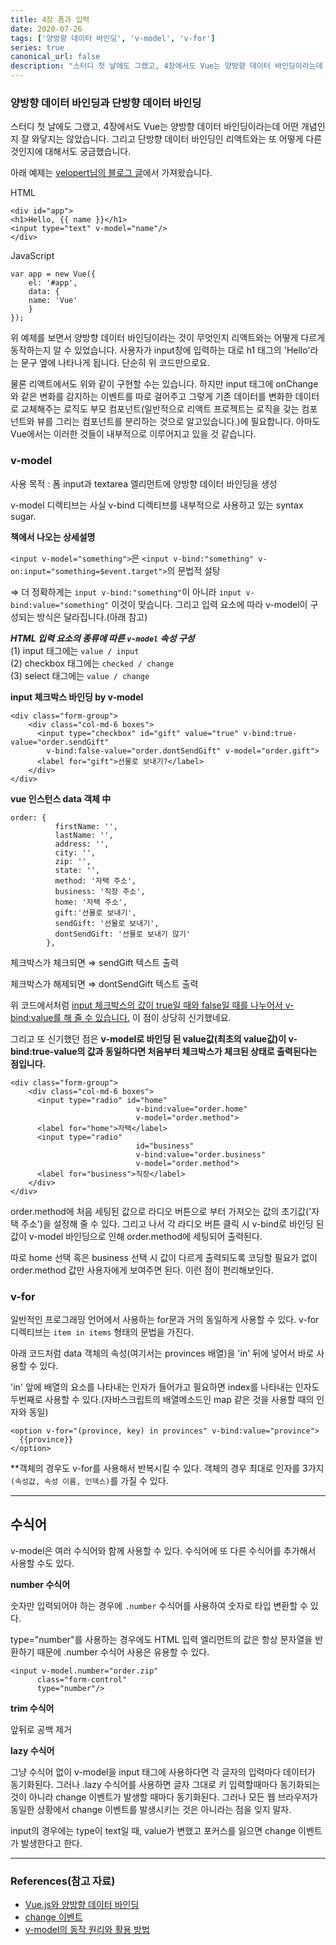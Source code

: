 ```yaml
---
title: 4장 폼과 입력
date: 2020-07-26
tags: ['양방향 데이터 바인딩', 'v-model', 'v-for']
series: true
canonical_url: false
description: "스터디 첫 날에도 그랬고, 4장에서도 Vue는 양방향 데이터 바인딩이라는데 어떤 개념인지 잘 와닿지는 않았습니다. 그리고 단방향 데이터 바인딩인 리액트와는 또 어떻게 다른 것인지에 대해서도 궁금했습니다."
---
```


### 양방향 데이터 바인딩과 단방향 데이터 바인딩

스터디 첫 날에도 그랬고, 4장에서도 Vue는 양방향 데이터 바인딩이라는데 어떤 개념인지 잘 와닿지는 않았습니다. 그리고 단방향 데이터 바인딩인 리액트와는 또 어떻게 다른 것인지에 대해서도 궁금했습니다.

아래 예제는 [velopert님의 블로그 글](https://velopert.com/3136)에서 가져왔습니다.

HTML

    <div id="app">
    <h1>Hello, {{ name }}</h1>
    <input type="text" v-model="name"/>
    </div>

JavaScript

    var app = new Vue({
    	el: '#app', 
    	data: {
    	name: 'Vue'
    	}
    });

위 예제를 보면서 양방향 데이터 바인딩이라는 것이 무엇인지 리액트와는 어떻게 다르게 동작하는지 알 수 있었습니다. 사용자가 input창에 입력하는 대로 h1 태그의 'Hello'라는 문구 옆에 나타나게 됩니다. 단순히 위 코드만으로요. 

물론 리액트에서도 위와 같이 구현할 수는 있습니다. 하지만 input 태그에 onChange와 같은 변화를 감지하는 이벤트를 따로 걸어주고 그렇게 기존 데이터를 변화한 데이터로 교체해주는 로직도 부모 컴포넌트(일반적으로 리액트 프로젝트는 로직을 갖는 컴포넌트와 뷰를 그리는 컴포넌트를 분리하는 것으로 알고있습니다.)에 필요합니다. 아마도 Vue에서는 이러한 것들이 내부적으로 이루어지고 있을 것 같습니다.

### **v-model**

사용 목적 : 폼 input과 textarea 엘리먼트에 양방향 데이터 바인딩을 생성

v-model 디렉티브는 사실 v-bind 디렉티브를 내부적으로 사용하고 있는 syntax sugar.

__책에서 나오는 상세설명__ 

`<input v-model="something">`은 `<input v-bind:"something" v-on:input="something=$event.target">`의 문법적 설탕

⇒ 더 정확하게는 `input v-bind:"something"`이 아니라 `input v-bind:value="something"` 이것이 맞습니다. 그리고 입력 요소에 따라 v-model이 구성되는 방식은 달라집니다.(아래 참고)


***HTML 입력 요소의 종류에 따른 `v-model` 속성 구성***  
(1) input 태그에는 `value / input`  
(2) checkbox 태그에는 `checked / change`  
(3) select 태그에는 `value / change`


**input 체크박스 바인딩 by v-model**

    <div class="form-group">
        <div class="col-md-6 boxes">
          <input type="checkbox" id="gift" value="true" v-bind:true-value="order.sendGift"
            v-bind:false-value="order.dontSendGift" v-model="order.gift">
          <label for="gift">선물로 보내기?</label>
        </div>
    </div>

**vue 인스턴스 data 객체 中**

    order: {
              firstName: '',
              lastName: '',
              address: '',
              city: '',
              zip: '',
              state: '',
              method: '자택 주소',
              business: '직장 주소',
              home: '자택 주소',
              gift:'선물로 보내기',
              sendGift: '선물로 보내기',
              dontSendGift: '선물로 보내기 않기'
            },

체크박스가 체크되면 ⇒ sendGift 텍스트 출력

체크박스가 해제되면 ⇒ dontSendGift 텍스트 출력

위 코드에서처럼 <u>input 체크박스의 값이 true일 때와 false일 때를 나누어서 v-bind:value를 해 줄 수 있습니다.</u> 이 점이 상당히 신기했네요. 

그리고 또 신기했던 점은 **v-model로 바인딩 된 value값(최초의 value값)이 v-bind:true-value의 값과 동일하다면 처음부터 체크박스가 체크된 상태로 출력된다는 점입니다.**

    <div class="form-group">
        <div class="col-md-6 boxes">
          <input type="radio" id="home" 
    							v-bind:value="order.home" 
    							v-model="order.method">
          <label for="home">자택</label>
          <input type="radio" 
    							id="business" 
    							v-bind:value="order.business" 
    							v-model="order.method">
          <label for="business">직장</label>
        </div>
    </div>

order.method에 처음 세팅된 값으로 라디오 버튼으로 부터 가져오는 값의 초기값('자택 주소')을 설정해 줄 수 있다. 그리고 나서 각 라디오 버튼 클릭 시 v-bind로 바인딩 된 값이 v-model 바인딩으로 인해 order.method에 세팅되어 출력된다. 

따로 home 선택 혹은 business 선택 시 값이 다르게 출력되도록 코딩할 필요가 없이 order.method 값만 사용자에게 보여주면 된다. 이런 점이 편리해보인다.

### **v-for**

일반적인 프로그래밍 언어에서 사용하는 for문과 거의 동일하게 사용할 수 있다. v-for 디렉티브는 `item in items` 형태의 문법을 가진다. 

아래 코드처럼 data 객체의 속성(여기서는 provinces 배열)을 'in' 뒤에 넣어서 바로 사용할 수 있다. 

'in' 앞에 배열의 요소를 나타내는 인자가 들어가고 필요하면 index를 나타내는 인자도 두번째로 사용할 수 있다.(자바스크립트의 배열메소드인 map 같은 것을 사용할 때의 인자와 동일)

    <option v-for="(province, key) in provinces" v-bind:value="province">
      {{province}}
    </option>

**객체의 경우도 v-for를 사용해서 반복시킬 수 있다. 객체의 경우 최대로 인자를 3가지`(속성값, 속성 이름, 인덱스)`를 가질 수 있다.

---
## 수식어

v-model은 여러 수식어와 함께 사용할 수 있다. 수식어에 또 다른 수식어를 추가해서 사용할 수도 있다.

**number 수식어**

숫자만 입력되어야 하는 경우에 `.number` 수식어를 사용하여  숫자로 타입 변환할 수 있다.

type="number"를 사용하는 경우에도 HTML 입력 엘리먼트의 값은 항상 문자열을 반환하기 때문에 .number 수식어 사용은 유용할 수 있다.

    <input v-model.number="order.zip" 	
          class="form-control"
          type="number"/>

**trim 수식어**

앞뒤로 공백 제거

**lazy 수식어**

그냥 수식어 없이 v-model을 input 태그에 사용하다면 각 글자의 입력마다 데이터가 동기화된다. 그러나 .lazy 수식어를 사용하면 글자 그대로 키 입력할때마다 동기화되는 것이 아니라 change 이벤트가 발생할 때마다 동기화된다. 그러나 모든 웹 브라우저가 동일한 상황에서 change 이벤트를 발생시키는 것은 아니라는 점을 잊지 말자. 

input의 경우에는 type이 text일 때, value가 변했고 포커스를 잃으면 change 이벤트가 발생한다고 한다. 

---

### References(참고 자료)

- [Vue.js와 양방향 데이터 바인딩](https://brunch.co.kr/@clay1987/139)
- [change 이벤트](https://developer.mozilla.org/en-US/docs/Web/API/HTMLElement/change_event)
- [v-model의 동작 원리와 활용 방법](https://joshua1988.github.io/web-development/vuejs/v-model-usage/)